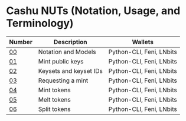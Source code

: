 # Cashu NUTs (Notation, Usage, and Terminology)


| Number   | Description                                                 | Wallets |
|----------|-------------------------------------------------------------|---------|
| [00][00] | Notation and Models                          | Python-CLI, Feni, LNbits
| [01][01] | Mint public keys                           | Python-CLI, Feni, LNbits
| [02][02] | Keysets and keyset IDs                           | Python-CLI, Feni, LNbits
| [03][03] | Requesting a mint                           | Python-CLI, Feni, LNbits
| [04][04] | Mint tokens                           | Python-CLI, Feni, LNbits
| [05][05] | Melt tokens                           | Python-CLI, Feni, LNbits
| [06][06] | Split tokens                           | Python-CLI, Feni, LNbits



[00]: 00.md
[01]: 01.md
[02]: 02.md
[03]: 03.md
[04]: 04.md
[05]: 05.md
[06]: 06.md
[07]: 07.md
[08]: 08.md
[09]: 09.md
[10]: 10.md
[11]: 11.md
[12]: 12.md
[13]: 13.md
[14]: 14.md
[15]: 15.md
[16]: 16.md
[17]: 17.md
[18]: 18.md
[19]: 19.md
[20]: 20.md